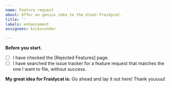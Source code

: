```yaml
---
name: Feature request
about: Offer an genius idea to the Great Fraidycat.
title: ''
labels: enhancement
assignees: kickscondor

---
```


**Before you start.**
<!-- Replace [ ] with [x] to mark the below.-->
* [ ] I have checked the [Rejected Features] page.
* [ ] I have searched the issue tracker for a feature request that matches the one I want to file, without success.

**My great idea for Fraidycat is:**
Go ahead and lay it out here! Thank youuuu!
